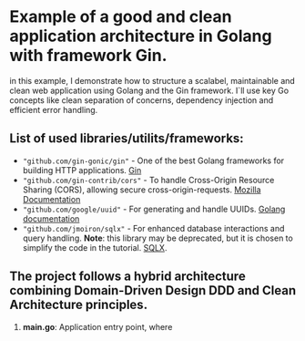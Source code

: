 # Example of a good and clean application architecture in Golang with framework Gin.

in this example, I demonstrate how to structure a scalabel, maintainable and clean web application using Golang and the Gin framework. I`ll use key Go concepts like clean separation of concerns, dependency injection and efficient error handling.

## List of used libraries/utilits/frameworks:
* ```"github.com/gin-gonic/gin"``` - One of the best Golang frameworks for building HTTP applications. <a href="https://gin-gonic.com/">Gin</a>
* ```"github.com/gin-contrib/cors"``` - To handle Cross-Origin Resource Sharing (CORS), allowing secure cross-origin-requests. <a href="https://developer.mozilla.org/en-US/docs/Web/HTTP/CORS">Mozilla Documentation</a>
* ```"github.com/google/uuid"``` - For generating and handle UUIDs. <a href="https://pkg.go.dev/github.com/google/uuid">Golang documentation</a>
* ```"github.com/jmoiron/sqlx"``` - For enhanced database interactions and query handling. **Note**: this library may be deprecated, but it is chosen to simplify the code in the tutorial. <a href="http://jmoiron.github.io/sqlx/">SQLX</a>.

## The project follows a hybrid architecture combining **Domain-Driven Design DDD** and **Clean Architecture** principles.
1. **main.go**: Application entry point, where
